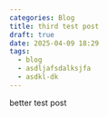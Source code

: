 ```yaml
---
categories: Blog
title: third test post
draft: true
date: 2025-04-09 18:29
tags:
  - blog
  - asdljafsdalksjfa
  - asdkl-dk
---
```

better test post
